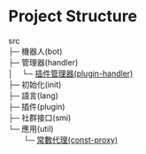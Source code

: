 # Project Structure

src  
├─ 機器人(bot)  
├─ 管理器(handler)  
│&nbsp;&nbsp;&nbsp;&nbsp;└─ [插件管理器(plugin-handler)](./src/handler/plugin-handler.md)  
├─ 初始化(init)  
├─ 語言(lang)  
├─ 插件(plugin)  
├─ 社群接口(smi)  
└─ 應用(util)  
&nbsp;&nbsp;&nbsp;&nbsp;&nbsp;&nbsp;&nbsp;└─ [常數代理(const-proxy)](./src/util/const-proxy.md)
